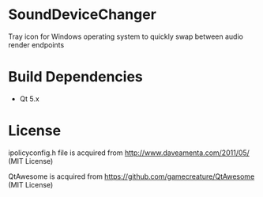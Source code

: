 # SoundDeviceChanger
Tray icon for Windows operating system to quickly swap between audio render endpoints

# Build Dependencies
- Qt 5.x

# License
ipolicyconfig.h file is acquired from http://www.daveamenta.com/2011/05/ (MIT License)

QtAwesome is acquired from https://github.com/gamecreature/QtAwesome (MIT License)
